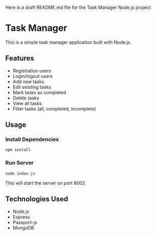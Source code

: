  Here is a draft README.md file for the Task Manager Node.js project:

# Task Manager

This is a simple task manager application built with Node.js. 

## Features

- Registration users
- Login/logout users
- Add new tasks
- Edit existing tasks
- Mark tasks as completed
- Delete tasks
- View all tasks
- Filter tasks (all, completed, incomplete)

## Usage

### Install Dependencies

```
npm install
``` 

### Run Server

```
node index.js
```

This will start the server on port 8002. 

## Technologies Used

- Node.js
- Express
- Passport-js
- MongoDB
